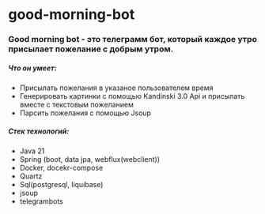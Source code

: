# good-morning-bot
### Good morning bot - это телеграмм бот, который каждое утро присылает пожелание с добрым утром.

##### Что он умеет:
  - Присылать пожелания в указаное пользователем время
  - Генерировать картинки с помощью Kandinski 3.0 Api и присылать вместе с текстовым пожеланием
  - Парсить пожелания с помощью Jsoup

##### Стек технологий:
  - Java 21
  - Spring (boot, data jpa, webflux(webclient))
  - Docker, docekr-compose
  - Quartz
  - Sql(postgresql, liquibase)
  - jsoup
  - telegrambots
